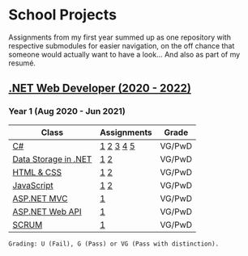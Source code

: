 # School Projects

Assignments from my first year summed up as one repository with respective submodules for easier navigation, on the off chance that someone would actually want to have a look... And also as part of my resumé.

## [.NET Web Developer (2020 - 2022)](https://ecutbildning.se/utbildningar/webbutvecklare-inom-net/orebro/)

### Year 1 (Aug 2020 - Jun 2021)

| Class                                | Assignments                                                                                                                                                                                                                           | Grade  |
| ------------------------------------ | ------------------------------------------------------------------------------------------------------------------------------------------------------------------------------------------------------------------------------------- | ------ |
| [C#](/C%23)                          | [1](https://github.com/vjohannesb/cs-asgmt-1) [2](https://github.com/vjohannesb/cs-asgmt-2) [3](https://github.com/vjohannesb/cs-asgmt-3) [4](https://github.com/vjohannesb/cs-asgmt-4) [5](https://github.com/vjohannesb/cs-asgmt-5) | VG/PwD |
| [Data Storage in .NET](Data-Storage) | [1](https://github.com/vjohannesb/dotnet-data-storage-1) [2](https://github.com/vjohannesb/dotnet-data-storage-2)                                                                                                                     | VG/PwD |
| [HTML & CSS](HTML-CSS)               | [1](https://github.com/vjohannesb/html-css-asgmt-1) [2](https://github.com/vjohannesb/html-css-asgmt-2)                                                                                                                               | VG/PwD |
| [JavaScript](JavaScript)             | [1](https://github.com/vjohannesb/js-asgmt-1) [2](https://github.com/vjohannesb/js-asgmt-2)                                                                                                                                           | VG/PwD |
| [ASP&#46;NET MVC](ASPNET-MVC)        | [1](https://github.com/vjohannesb/aspnet-mvc-asgmt-1)                                                                                                                                                                                 | VG/PwD |
| [ASP&#46;NET Web API](ASPNET-API)    | [1](https://github.com/vjohannesb/aspnet-api-asgmt-1)                                                                                                                                                                                 | VG/PwD |
| [SCRUM](SCRUM)                       | [1](https://github.com/vjohannesb/scrum-group-asgmt)                                                                                                                                                                                  | VG/PwD |

`Grading: U (Fail), G (Pass) or VG (Pass with distinction).`
